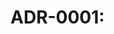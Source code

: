 # ADR-0001: <Title of decision>
**Date:** YYYY-MM-DD  
**Status:** Proposed | Accepted | Superseded by ADR-XXXX

## Context
What’s the problem, constraints, and evidence? Include baseline metrics if relevant.

## Options Considered
A) …  
B) …  
C) …

## Decision
State the decision. If conditional, describe triggers to reevaluate.

## Consequences
- Positive: …  
- Negative / trade-offs: …

## Links
- PR #
- Eval run: `/evals/runs/YYYY-MM-DD_<name>.csv`
- Think‑aloud: <link>
